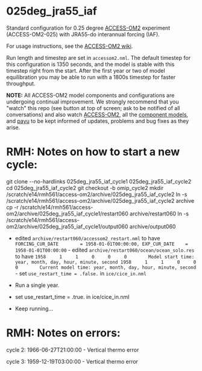 # 025deg_jra55_iaf
Standard configuration for 0.25 degree [ACCESS-OM2](https://github.com/COSIMA/access-om2) experiment (ACCESS-OM2-025) with JRA55-do interannual forcing (IAF).

For usage instructions, see the [ACCESS-OM2 wiki](https://github.com/COSIMA/access-om2/wiki).

Run length and timestep are set in `accessom2.nml`. The default timestep for this configuration is 1350 seconds, and the model is stable with this timestep right from the start. After the first year or two of model equilibration you may be able to run with a 1800s timestep for faster throughput.

**NOTE:** All ACCESS-OM2 model components and configurations are undergoing continual improvement. We strongly recommend that you "watch" this repo (see button at top of screen; ask to be notified of all conversations) and also watch [ACCESS-OM2](https://github.com/COSIMA/access-om2), all the [component models](https://github.com/COSIMA/access-om2/tree/master/src), and [payu](https://github.com/payu-org/payu) to be kept informed of updates, problems and bug fixes as they arise.

# RMH: Notes on how to start a new cycle:

git clone --no-hardlinks 025deg_jra55_iaf_cycle1 025deg_jra55_iaf_cycle2
cd 025deg_jra55_iaf_cycle2
git checkout -b omip_cycle2
mkdir /scratch/e14/rmh561/access-om2/archive/025deg_jra55_iaf_cycle2
ln -s /scratch/e14/rmh561/access-om2/archive/025deg_jra55_iaf_cycle2 archive
cp -r /scratch/e14/rmh561/access-om2/archive/025deg_jra55_iaf_cycle1/restart060 archive/restart060
ln -s /scratch/e14/rmh561/access-om2/archive/025deg_jra55_iaf_cycle1/output060 archive/output060

- edited `archive/restart060/accessom2_restart.nml` to have
        ```
         FORCING_CUR_DATE        = 1958-01-01T00:00:00,
          EXP_CUR_DATE    = 1958-01-01T00:00:00
          ```
          - edited `archive/restart060/ocean/ocean_solo.res` to have
          ```
          1958     1     1     0     0     0        Model start time:
          year, month, day, hour, minute, second
          1958     1     1     0     0     0        Current model
          time: year, month, day, hour, minute, second
          ```
          - set `use_restart_time = .false.` in `ice/cice_in.nml`

- Run a single year.
- set use_restart_time = .true. in ice/cice_in.nml
- Keep running...

# RMH: Notes on errors:

cycle 2:
1966-06-27T21:00:00 - Vertical thermo error

cycle 3:
1959-12-19T03:00:00 - Vertical thermo error

